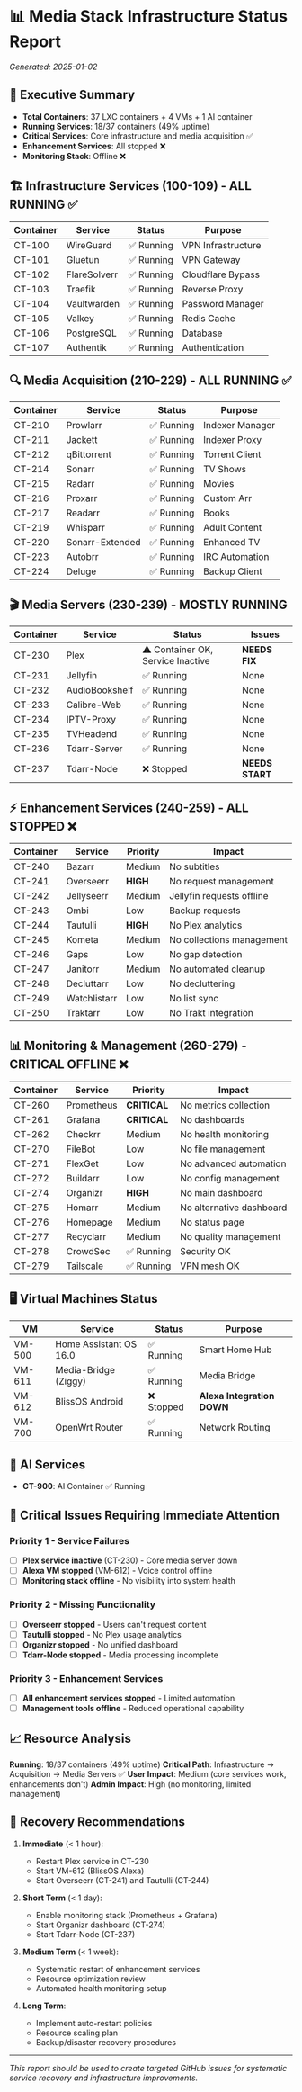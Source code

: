 # 📊 Media Stack Infrastructure Status Report

*Generated: 2025-01-02*

## 🎯 **Executive Summary**

- **Total Containers**: 37 LXC containers + 4 VMs + 1 AI container
- **Running Services**: 18/37 containers (49% uptime)
- **Critical Services**: Core infrastructure and media acquisition ✅
- **Enhancement Services**: All stopped ❌ 
- **Monitoring Stack**: Offline ❌

## 🏗️ **Infrastructure Services (100-109) - ALL RUNNING ✅**

| Container | Service | Status | Purpose |
|-----------|---------|--------|---------|
| CT-100 | WireGuard | ✅ Running | VPN Infrastructure |
| CT-101 | Gluetun | ✅ Running | VPN Gateway |
| CT-102 | FlareSolverr | ✅ Running | Cloudflare Bypass |
| CT-103 | Traefik | ✅ Running | Reverse Proxy |
| CT-104 | Vaultwarden | ✅ Running | Password Manager |
| CT-105 | Valkey | ✅ Running | Redis Cache |
| CT-106 | PostgreSQL | ✅ Running | Database |
| CT-107 | Authentik | ✅ Running | Authentication |

## 🔍 **Media Acquisition (210-229) - ALL RUNNING ✅**

| Container | Service | Status | Purpose |
|-----------|---------|--------|---------|
| CT-210 | Prowlarr | ✅ Running | Indexer Manager |
| CT-211 | Jackett | ✅ Running | Indexer Proxy |
| CT-212 | qBittorrent | ✅ Running | Torrent Client |
| CT-214 | Sonarr | ✅ Running | TV Shows |
| CT-215 | Radarr | ✅ Running | Movies |
| CT-216 | Proxarr | ✅ Running | Custom Arr |
| CT-217 | Readarr | ✅ Running | Books |
| CT-219 | Whisparr | ✅ Running | Adult Content |
| CT-220 | Sonarr-Extended | ✅ Running | Enhanced TV |
| CT-223 | Autobrr | ✅ Running | IRC Automation |
| CT-224 | Deluge | ✅ Running | Backup Client |

## 🎬 **Media Servers (230-239) - MOSTLY RUNNING**

| Container | Service | Status | Issues |
|-----------|---------|--------|--------|
| CT-230 | Plex | ⚠️ Container OK, Service Inactive | **NEEDS FIX** |
| CT-231 | Jellyfin | ✅ Running | None |
| CT-232 | AudioBookshelf | ✅ Running | None |
| CT-233 | Calibre-Web | ✅ Running | None |
| CT-234 | IPTV-Proxy | ✅ Running | None |
| CT-235 | TVHeadend | ✅ Running | None |
| CT-236 | Tdarr-Server | ✅ Running | None |
| CT-237 | Tdarr-Node | ❌ Stopped | **NEEDS START** |

## ⚡ **Enhancement Services (240-259) - ALL STOPPED ❌**

| Container | Service | Priority | Impact |
|-----------|---------|----------|--------|
| CT-240 | Bazarr | Medium | No subtitles |
| CT-241 | Overseerr | **HIGH** | No request management |
| CT-242 | Jellyseerr | Medium | Jellyfin requests offline |
| CT-243 | Ombi | Low | Backup requests |
| CT-244 | Tautulli | **HIGH** | No Plex analytics |
| CT-245 | Kometa | Medium | No collections management |
| CT-246 | Gaps | Low | No gap detection |
| CT-247 | Janitorr | Medium | No automated cleanup |
| CT-248 | Decluttarr | Low | No decluttering |
| CT-249 | Watchlistarr | Low | No list sync |
| CT-250 | Traktarr | Low | No Trakt integration |

## 📊 **Monitoring & Management (260-279) - CRITICAL OFFLINE ❌**

| Container | Service | Priority | Impact |
|-----------|---------|----------|--------|
| CT-260 | Prometheus | **CRITICAL** | No metrics collection |
| CT-261 | Grafana | **CRITICAL** | No dashboards |
| CT-262 | Checkrr | Medium | No health monitoring |
| CT-270 | FileBot | Low | No file management |
| CT-271 | FlexGet | Low | No advanced automation |
| CT-272 | Buildarr | Low | No config management |
| CT-274 | Organizr | **HIGH** | No main dashboard |
| CT-275 | Homarr | Medium | No alternative dashboard |
| CT-276 | Homepage | Medium | No status page |
| CT-277 | Recyclarr | Medium | No quality management |
| CT-278 | CrowdSec | ✅ Running | Security OK |
| CT-279 | Tailscale | ✅ Running | VPN mesh OK |

## 🖥️ **Virtual Machines Status**

| VM | Service | Status | Purpose |
|----|---------|--------|---------|
| VM-500 | Home Assistant OS 16.0 | ✅ Running | Smart Home Hub |
| VM-611 | Media-Bridge (Ziggy) | ✅ Running | Media Bridge |
| VM-612 | BlissOS Android | ❌ Stopped | **Alexa Integration DOWN** |
| VM-700 | OpenWrt Router | ✅ Running | Network Routing |

## 🤖 **AI Services**
- **CT-900**: AI Container ✅ Running

## 🚨 **Critical Issues Requiring Immediate Attention**

### Priority 1 - Service Failures
- [ ] **Plex service inactive** (CT-230) - Core media server down
- [ ] **Alexa VM stopped** (VM-612) - Voice control offline
- [ ] **Monitoring stack offline** - No visibility into system health

### Priority 2 - Missing Functionality  
- [ ] **Overseerr stopped** - Users can't request content
- [ ] **Tautulli stopped** - No Plex usage analytics
- [ ] **Organizr stopped** - No unified dashboard
- [ ] **Tdarr-Node stopped** - Media processing incomplete

### Priority 3 - Enhancement Services
- [ ] **All enhancement services stopped** - Limited automation
- [ ] **Management tools offline** - Reduced operational capability

## 📈 **Resource Analysis**

**Running**: 18/37 containers (49% uptime)
**Critical Path**: Infrastructure → Acquisition → Media Servers ✅
**User Impact**: Medium (core services work, enhancements don't)
**Admin Impact**: High (no monitoring, limited management)

## 🎯 **Recovery Recommendations**

1. **Immediate** (< 1 hour):
   - Restart Plex service in CT-230
   - Start VM-612 (BlissOS Alexa)
   - Start Overseerr (CT-241) and Tautulli (CT-244)

2. **Short Term** (< 1 day):
   - Enable monitoring stack (Prometheus + Grafana)
   - Start Organizr dashboard (CT-274)
   - Start Tdarr-Node (CT-237)

3. **Medium Term** (< 1 week):
   - Systematic restart of enhancement services
   - Resource optimization review
   - Automated health monitoring setup

4. **Long Term**:
   - Implement auto-restart policies
   - Resource scaling plan
   - Backup/disaster recovery procedures

---

*This report should be used to create targeted GitHub issues for systematic service recovery and infrastructure improvements.*
